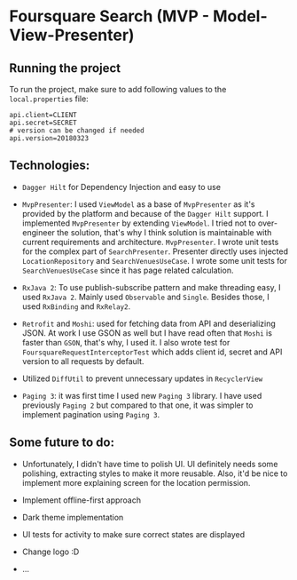 # Foursquare Search (MVP - Model-View-Presenter)


## Running the project

To run the project, make sure to add following values to the `local.properties` file:

```
api.client=CLIENT
api.secret=SECRET
# version can be changed if needed
api.version=20180323
```

## Technologies:

* `Dagger Hilt` for Dependency Injection and easy to use

* `MvpPresenter`: I used `ViewModel` as a base of `MvpPresenter` as it's provided by the platform and because of the `Dagger Hilt` support. I implemented `MvpPresenter` by extending `ViewModel`. I tried not to over-engineer the solution, that's why I think solution is maintainable with current requirements and architecture. `MvpPresenter`. I wrote unit tests for the complex part of `SearchPresenter`. Presenter directly uses injected `LocationRepository` and `SearchVenuesUseCase`. I wrote some unit tests for `SearchVenuesUseCase` since it has page related calculation.

* `RxJava 2`: To use publish-subscribe pattern and make threading easy, I used `RxJava 2`. Mainly used `Observable` and `Single`. Besides those, I used `RxBinding` and `RxRelay2`.

* `Retrofit` and `Moshi`: used for fetching data from API and deserializing JSON. At work I use GSON as well but I have read often that `Moshi` is faster than `GSON`, that's why, I used it. I also wrote test for `FoursquareRequestInterceptorTest` which adds client id, secret and API version to all requests by default.

* Utilized `DiffUtil` to prevent unnecessary updates in `RecyclerView`

* `Paging 3`: it was first time I used new `Paging 3` library. I have used previously `Paging 2` but compared to that one, it was simpler to implement pagination using `Paging 3`.


## Some future to do:

* Unfortunately, I didn't have time to polish UI. UI definitely needs some polishing, extracting styles to make it more reusable. Also, it'd be nice to implement more explaining screen for the location permission.

* Implement offline-first approach

* Dark theme implementation

* UI tests for activity to make sure correct states are displayed 

* Change logo :D
  
* ...